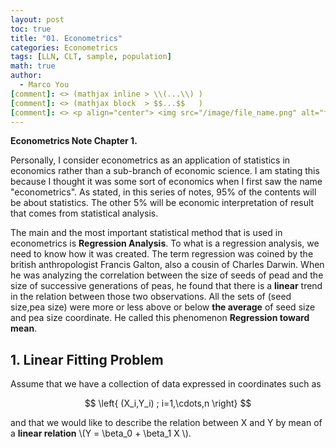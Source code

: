 ```yaml
---
layout: post
toc: true
title: "01. Econometrics"
categories: Econometrics
tags: [LLN, CLT, sample, population]
math: true
author:
  - Marco You
[comment]: <> (mathjax inline > \\(...\\) )
[comment]: <> (mathjax block  > $$...$$   )
[comment]: <> <p align="center"> <img src="/image/file_name.png" alt="file_name" width="460" height="260"> </p>
---
```


**Econometrics Note Chapter 1.**

Personally, I consider econometrics as an application of statistics in economics rather than a sub-branch of economic science. I am stating this because I thought it was some sort of economics when I first saw the name "econometrics". As stated, in this series of notes, 95% of the contents will be about statistics. The other 5% will be economic interpretation of result that comes from statistical analysis.

The main and the most important statistical method that is used in econometrics is **Regression Analysis**. To what is a regression analysis, we need to know how it was created. The term regression was coined by the british anthropologist Francis Galton, also a cousin of Charles Darwin. When he was analyzing the correlation between the size of seeds of pead and the size of successive generations of peas, he found that there is a **linear** trend in the relation between those two observations. All the sets of (seed size,pea size) were more or less above or below **the average** of seed size and pea size coordinate. He called this phenomenon **Regression toward mean**.

## 1. Linear Fitting Problem

Assume that we have a collection of data expressed in coordinates such as

$$ 
\left{ (X_i,Y_i) ; i=1,\cdots,n \right}
$$

and that we would like to describe the relation between X and Y by mean of a **linear relation** \\(Y = \beta_0 + \beta_1 X \\).